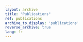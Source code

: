 ```yaml
---
layout: archive
title: "Publications"
ref: publications
archive_to_display: 'publications'
reverse_archive: true
lang: fr
---
```

